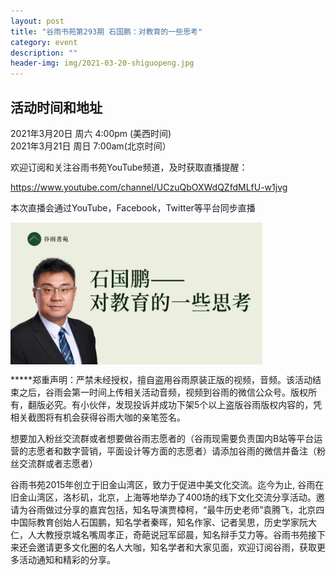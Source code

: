 ```yaml
---
layout: post
title: "谷雨书苑第293期 石国鹏：对教育的一些思考"
category: event
description: ""
header-img: img/2021-03-20-shiguopeng.jpg
---
```



## 活动时间和地址
2021年3月20日 周六 4:00pm (美西时间)     
2021年3月21日 周日 7:00am(北京时间）


欢迎订阅和关注谷雨书苑YouTube频道，及时获取直播提醒：

https://www.youtube.com/channel/UCzuQbOXWdQZfdMLfU-w1jvg

本次直播会通过YouTube，Facebook，Twitter等平台同步直播

<img src="/img/2021-03-20-shiguopeng.jpg" align="center" width="80%" >

*****郑重声明：严禁未经授权，擅自盗用谷雨原装正版的视频，音频。该活动结束之后，谷雨会第一时间上传相关活动音频，视频到谷雨的微信公众号。版权所有，翻版必究。有小伙伴，发现投诉并成功下架5个以上盗版谷雨版权内容的，凭相关截图将有机会获得谷雨大咖的亲笔签名。

想要加入粉丝交流群或者想要做谷雨志愿者的（谷雨现需要负责国内B站等平台运营的志愿者和数字营销，平面设计等方面的志愿者）请添加谷雨的微信并备注（粉丝交流群或者志愿者）

谷雨书苑2015年创立于旧金山湾区，致力于促进中美文化交流。迄今为止, 谷雨在旧金山湾区，洛杉矶，北京，上海等地举办了400场的线下文化交流分享活动。邀请为谷雨做过分享的嘉宾包括，知名导演贾樟柯，“最牛历史老师”袁腾飞，北京四中国际教育创始人石国鹏，知名学者秦晖，知名作家、记者吴思，历史学家阮大仁，人大教授京城名嘴周孝正，奇葩说冠军邱晨，知名辩手艾力等。谷雨书苑接下来还会邀请更多文化圈的名人大咖，知名学者和大家见面，欢迎订阅谷雨，获取更多活动通知和精彩的分享。

